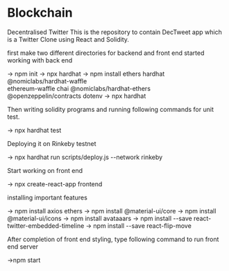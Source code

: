 # Blockchain
Decentralised Twitter
This is the repository to contain DecTweet app which is a Twitter Clone using React and Solidity.

first make two different directories for backend and front end
started working with back end

-> npm init
-> npx hardhat
-> npm install ethers hardhat @nomiclabs/hardhat-waffle \
 ethereum-waffle chai @nomiclabs/hardhat-ethers \
 @openzeppelin/contracts dotenv
 -> npx hardhat
 
 Then writing solidity programs and running following commands for unit test.
 
 -> npx hardhat test
 
 Deploying it on Rinkeby testnet 
 
 -> npx hardhat run scripts/deploy.js --network rinkeby
 
 Start working on front end
 
 ->  npx create-react-app frontend
 
 installing important features
 
 -> npm install axios ethers
 -> npm install @material-ui/core
 -> npm install @material-ui/icons
 -> npm install avataaars
 -> npm install --save react-twitter-embedded-timeline
 -> npm install --save react-flip-move
 
 After completion of front end styling, type following command to run front end server
 
 ->npm start
 

